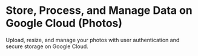 # Store, Process, and Manage Data on Google Cloud (Photos)
Upload, resize, and manage your photos with user authentication and secure storage on Google Cloud.
